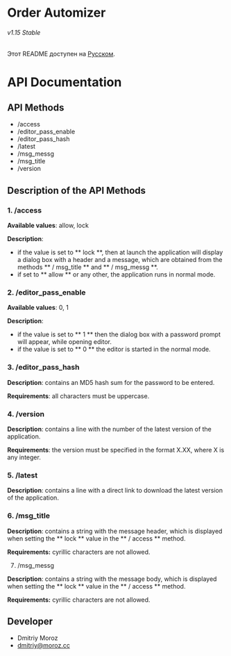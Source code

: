 # Order Automizer
###### v1.15 Stable

Этот README доступен на <a href="https://github.com/ShiftHackZ/OrderAutomizer/blob/master/api/README.md">Русском</a>.

# API Documentation

## API Methods

- /access
- /editor_pass_enable
- /editor_pass_hash
- /latest
- /msg_messg
- /msg_title
- /version

## Description of the API Methods

### 1. /access

 **Available values**: allow, lock
 
 **Description**:
 - if the value is set to ** lock **, then at launch the application will display a dialog box with a header and a message, which are obtained from the methods ** / msg_title ** and ** / msg_messg **.
 - if set to ** allow ** or any other, the application runs in normal mode.

### 2. /editor_pass_enable

 **Available values**: 0, 1
 
 **Description**:
 - if the value is set to ** 1 ** then the dialog box with a password prompt will appear, while opening editor.
 - if the value is set to ** 0 ** the editor is started in the normal mode.

### 3. /editor_pass_hash

 **Description**: contains an MD5 hash sum for the password to be entered.
 
 **Requirements**: all characters must be uppercase.

### 4. /version

 **Description**: contains a line with the number of the latest version of the application.
 
 **Requirements**: the version must be specified in the format X.XX, where X is any integer.

### 5. /latest

 **Description**: contains a line with a direct link to download the latest version of the application.

### 6. /msg_title

 **Description**: contains a string with the message header, which is displayed when setting the ** lock ** value in the ** / access ** method.
 
 **Requirements:** cyrillic characters are not allowed.

7. /msg_messg

 **Description**: contains a string with the message body, which is displayed when setting the ** lock ** value in the ** / access ** method.
 
 **Requirements:** cyrillic characters are not allowed.

## Developer
- Dmitriy Moroz
- dmitriy@moroz.cc
